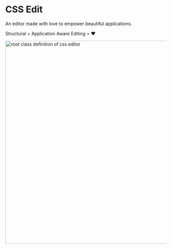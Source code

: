 # CSS Edit

An editor made with love to empower beautiful applications.

Structural + Application Aware Editing = ❤️

<img width="634" alt="root class definition of css editor" src="https://github.com/marcellerusu/css-edit/assets/7607387/def8402a-7cf4-4f4d-8be8-a6dec4978c64">
